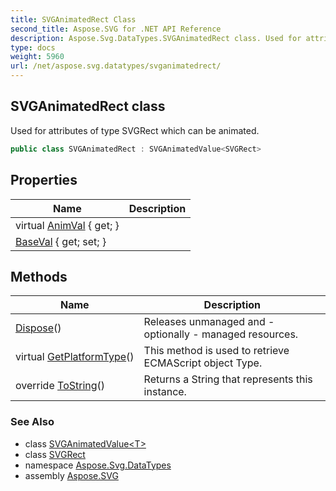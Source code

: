 ```yaml
---
title: SVGAnimatedRect Class
second_title: Aspose.SVG for .NET API Reference
description: Aspose.Svg.DataTypes.SVGAnimatedRect class. Used for attributes of type SVGRect which can be animated
type: docs
weight: 5960
url: /net/aspose.svg.datatypes/svganimatedrect/
---
```

## SVGAnimatedRect class

Used for attributes of type SVGRect which can be animated.

```csharp
public class SVGAnimatedRect : SVGAnimatedValue<SVGRect>
```

## Properties

| Name | Description |
| --- | --- |
| virtual [AnimVal](../../aspose.svg.datatypes/svganimatedvalue-1/animval/) { get; } |  |
| [BaseVal](../../aspose.svg.datatypes/svganimatedvalue-1/baseval/) { get; set; } |  |

## Methods

| Name | Description |
| --- | --- |
| [Dispose](../../aspose.svg.datatypes/svgvaluetype/dispose/)() | Releases unmanaged and - optionally - managed resources. |
| virtual [GetPlatformType](../../aspose.svg.dom/domobject/getplatformtype/)() | This method is used to retrieve ECMAScript object Type. |
| override [ToString](../../aspose.svg.datatypes/svganimatedrect/tostring/)() | Returns a String that represents this instance. |

### See Also

* class [SVGAnimatedValue&lt;T&gt;](../svganimatedvalue-1/)
* class [SVGRect](../svgrect/)
* namespace [Aspose.Svg.DataTypes](../../aspose.svg.datatypes/)
* assembly [Aspose.SVG](../../)
